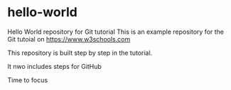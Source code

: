 # hello-world
Hello World repository for Git tutorial
This is an example repository for the Git tutoial on https://www.w3schools.com

This repository is built step by step in the tutorial.

It nwo includes steps for GitHub

Time to focus
